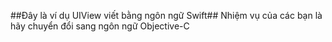 ##Đây là ví dụ UIView viết bằng ngôn ngữ Swift##
Nhiệm vụ của các bạn là hãy chuyển đổi sang ngôn ngữ Objective-C
